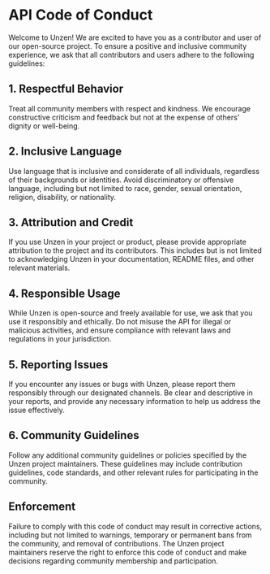 # API Code of Conduct

Welcome to Unzen! We are excited to have you as a contributor and user of our open-source project. To ensure a positive and inclusive community experience, we ask that all contributors and users adhere to the following guidelines:

## 1. Respectful Behavior

Treat all community members with respect and kindness. We encourage constructive criticism and feedback but not at the expense of others' dignity or well-being.

## 2. Inclusive Language

Use language that is inclusive and considerate of all individuals, regardless of their backgrounds or identities. Avoid discriminatory or offensive language, including but not limited to race, gender, sexual orientation, religion, disability, or nationality.

## 3. Attribution and Credit

If you use Unzen in your project or product, please provide appropriate attribution to the project and its contributors. This includes but is not limited to acknowledging Unzen in your documentation, README files, and other relevant materials.

## 4. Responsible Usage

While Unzen is open-source and freely available for use, we ask that you use it responsibly and ethically. Do not misuse the API for illegal or malicious activities, and ensure compliance with relevant laws and regulations in your jurisdiction.

## 5. Reporting Issues

If you encounter any issues or bugs with Unzen, please report them responsibly through our designated channels. Be clear and descriptive in your reports, and provide any necessary information to help us address the issue effectively.

## 6. Community Guidelines

Follow any additional community guidelines or policies specified by the Unzen project maintainers. These guidelines may include contribution guidelines, code standards, and other relevant rules for participating in the community.

## Enforcement

Failure to comply with this code of conduct may result in corrective actions, including but not limited to warnings, temporary or permanent bans from the community, and removal of contributions. The Unzen project maintainers reserve the right to enforce this code of conduct and make decisions regarding community membership and participation.